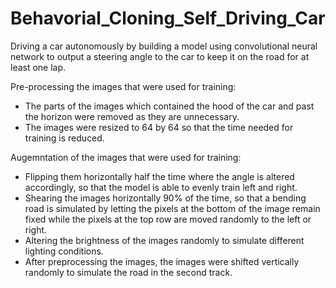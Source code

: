 # Behavorial_Cloning_Self_Driving_Car
Driving a car autonomously by building a model using convolutional neural network to output a steering  angle to the car to keep it on the road for at least one lap.

Pre-processing the images that were used for training:
* The parts of the images which contained the hood of the car and past the horizon were removed as they are unnecessary. 
* The images were resized to 64 by 64 so that the time needed for training is reduced. 

Augemntation of the images that were used for training:
* Flipping them horizontally half the time where the angle is altered accordingly, so that the model is able to evenly train left and right.
* Shearing the images horizontally 90% of the time, so that a bending road is simulated by letting the pixels at the bottom of the image remain fixed while the pixels at the top row are moved randomly to the left or right.
* Altering the brightness of the images randomly to simulate different lighting conditions.
* After preprocessing the images, the images were shifted vertically randomly to simulate the road in the second track.




